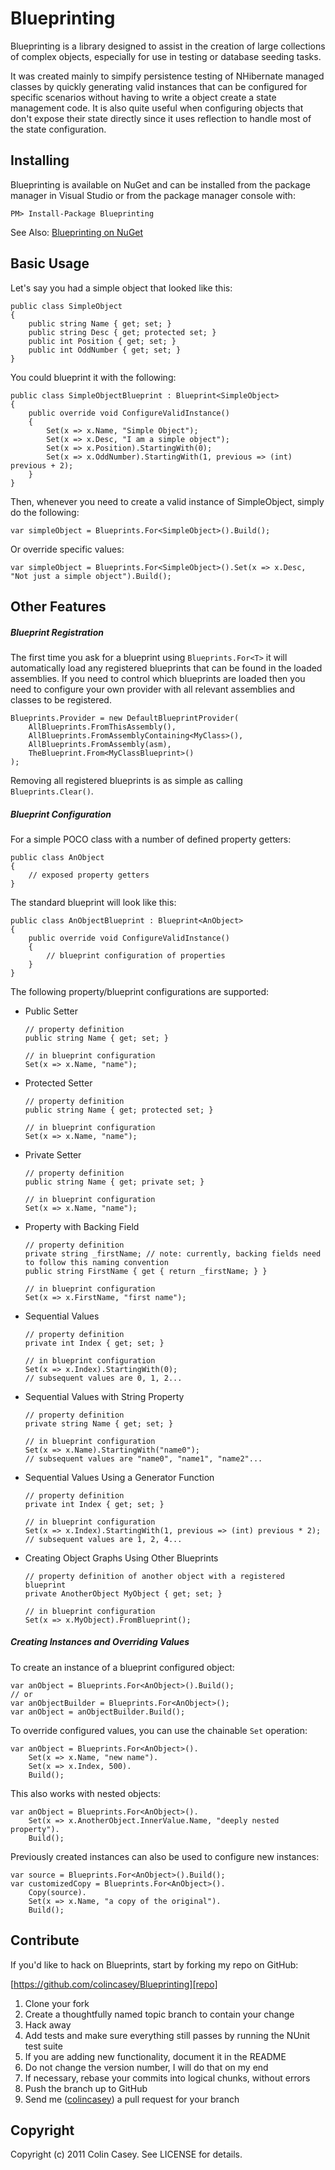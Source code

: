 # Blueprinting

Blueprinting is a library designed to assist in the creation of large collections of complex objects, especially 
for use in testing or database seeding tasks.

It was created mainly to simpify persistence testing of NHibernate managed classes by quickly generating valid instances 
that can be configured for specific scenarios without having to write a object create a state management code.  It is also
quite useful when configuring objects that don't expose their state directly since it uses reflection to handle most of the
state configuration.

## Installing

Blueprinting is available on NuGet and can be installed from the package manager in Visual Studio or from the package manager console with:

    PM> Install-Package Blueprinting

See Also: [Blueprinting on NuGet][nuget]

## Basic Usage

Let's say you had a simple object that looked like this:

    public class SimpleObject
    {
        public string Name { get; set; }
        public string Desc { get; protected set; }
        public int Position { get; set; }
        public int OddNumber { get; set; }
    } 

You could blueprint it with the following:

    public class SimpleObjectBlueprint : Blueprint<SimpleObject>
    {
        public override void ConfigureValidInstance()
        {
            Set(x => x.Name, "Simple Object");
            Set(x => x.Desc, "I am a simple object");
            Set(x => x.Position).StartingWith(0);
            Set(x => x.OddNumber).StartingWith(1, previous => (int) previous + 2);
        }
    }

Then, whenever you need to create a valid instance of SimpleObject, simply do the following:

    var simpleObject = Blueprints.For<SimpleObject>().Build();

Or override specific values:

    var simpleObject = Blueprints.For<SimpleObject>().Set(x => x.Desc, "Not just a simple object").Build();

## Other Features

##### Blueprint Registration

The first time you ask for a blueprint using `Blueprints.For<T>` it will automatically load any registered blueprints that can be
found in the loaded assemblies.  If you need to control which blueprints are loaded then you need to configure your own provider 
with all relevant assemblies and classes to be registered.

    Blueprints.Provider = new DefaultBlueprintProvider(
        AllBlueprints.FromThisAssembly(),
        AllBlueprints.FromAssemblyContaining<MyClass>(),
        AllBlueprints.FromAssembly(asm),
        TheBlueprint.From<MyClassBlueprint>()
    );

Removing all registered blueprints is as simple as calling `Blueprints.Clear()`.

##### Blueprint Configuration

For a simple POCO class with a number of defined property getters:

    public class AnObject
    {
        // exposed property getters
    }

The standard blueprint will look like this:

    public class AnObjectBlueprint : Blueprint<AnObject>
    {
        public override void ConfigureValidInstance()
        {
            // blueprint configuration of properties
        }
    }

The following property/blueprint configurations are supported:

*   Public Setter

        // property definition
        public string Name { get; set; } 

        // in blueprint configuration
        Set(x => x.Name, "name");        
    
*   Protected Setter

        // property definition
        public string Name { get; protected set; } 

        // in blueprint configuration
        Set(x => x.Name, "name");                 

*   Private Setter

        // property definition
        public string Name { get; private set; } 

        // in blueprint configuration
        Set(x => x.Name, "name");              

*   Property with Backing Field

        // property definition
        private string _firstName; // note: currently, backing fields need to follow this naming convention 
        public string FirstName { get { return _firstName; } } 

        // in blueprint configuration
        Set(x => x.FirstName, "first name");                   

*   Sequential Values

        // property definition
        private int Index { get; set; }    

        // in blueprint configuration
        Set(x => x.Index).StartingWith(0); 
        // subsequent values are 0, 1, 2...

*   Sequential Values with String Property

        // property definition
        private string Name { get; set; }       

        // in blueprint configuration
        Set(x => x.Name).StartingWith("name0"); 
        // subsequent values are "name0", "name1", "name2"...

*   Sequential Values Using a Generator Function

        // property definition
        private int Index { get; set; }                                   

        // in blueprint configuration
        Set(x => x.Index).StartingWith(1, previous => (int) previous * 2); 
        // subsequent values are 1, 2, 4...

*   Creating Object Graphs Using Other Blueprints

        // property definition of another object with a registered blueprint
        private AnotherObject MyObject { get; set; } 

        // in blueprint configuration
        Set(x => x.MyObject).FromBlueprint();        

##### Creating Instances and Overriding Values

To create an instance of a blueprint configured object:

    var anObject = Blueprints.For<AnObject>().Build(); 
    // or
    var anObjectBuilder = Blueprints.For<AnObject>();
    var anObject = anObjectBuilder.Build();


To override configured values, you can use the chainable `Set` operation:

    var anObject = Blueprints.For<AnObject>().
        Set(x => x.Name, "new name").
        Set(x => x.Index, 500).
        Build();

This also works with nested objects:

    var anObject = Blueprints.For<AnObject>().
        Set(x => x.AnotherObject.InnerValue.Name, "deeply nested property").
        Build();

Previously created instances can also be used to configure new instances:

    var source = Blueprints.For<AnObject>().Build();
    var customizedCopy = Blueprints.For<AnObject>().
        Copy(source).
        Set(x => x.Name, "a copy of the original").
        Build();

## Contribute

If you'd like to hack on Blueprints, start by forking my repo on GitHub:

  [https://github.com/colincasey/Blueprinting][repo]

1. Clone your fork
2. Create a thoughtfully named topic branch to contain your change
3. Hack away
4. Add tests and make sure everything still passes by running the NUnit test suite
5. If you are adding new functionality, document it in the README
6. Do not change the version number, I will do that on my end
7. If necessary, rebase your commits into logical chunks, without errors
8. Push the branch up to GitHub
9. Send me ([colincasey][github]) a pull request for your branch

## Copyright

Copyright (c) 2011 Colin Casey. See LICENSE for details.

[nuget]: http://nuget.org/List/Packages/Blueprinting
[repo]: https://github.com/colincasey/Blueprinting
[github]: http://github.com/colincasey